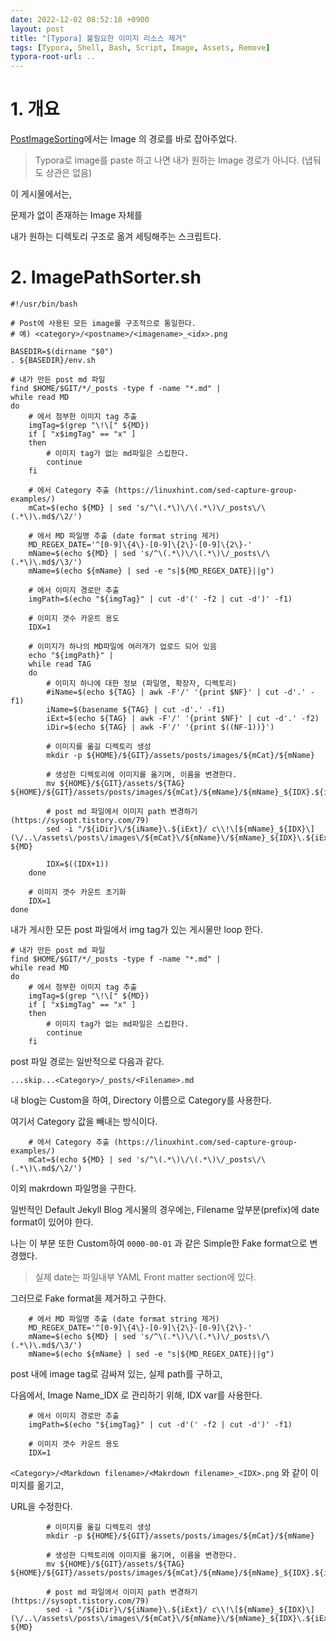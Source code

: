 ```yaml
---
date: 2022-12-02 08:52:18 +0900
layout: post
title: "[Typora] 불필요한 이미지 리소스 제거"
tags: [Typora, Shell, Bash, Script, Image, Assets, Remove]
typora-root-url: ..
---
```



# 1. 개요

[PostImageSorting](PostImageSorting)에서는 Image 의 경로를 바로 잡아주었다.

> Typora로 image를 paste 하고 나면 내가 원하는 Image 경로가 아니다. (냅둬도 상관은 없음)



이 게시물에서는,

문제가 없이 존재하는 Image 자체를

내가 원하는 디렉토리 구조로 옮겨 세팅해주는 스크립트다.







# 2. ImagePathSorter.sh

```shell
#!/usr/bin/bash

# Post에 사용된 모든 image를 구조적으로 통일한다.
# 예) <category>/<postname>/<imagename>_<idx>.png

BASEDIR=$(dirname "$0")
. ${BASEDIR}/env.sh

# 내가 만든 post md 파일
find $HOME/$GIT/*/_posts -type f -name "*.md" |
while read MD
do
	# 에서 첨부한 이미지 tag 추출
	imgTag=$(grep "\!\[" ${MD})
	if [ "x$imgTag" == "x" ]
	then
		# 이미지 tag가 없는 md파일은 스킵한다.
		continue
	fi
	
	# 에서 Category 추출 (https://linuxhint.com/sed-capture-group-examples/)
	mCat=$(echo ${MD} | sed 's/^\(.*\)\/\(.*\)\/_posts\/\(.*\)\.md$/\2/')
	
	# 에서 MD 파일명 추출 (date format string 제거)
	MD_REGEX_DATE='^[0-9]\{4\}-[0-9]\{2\}-[0-9]\{2\}-'
	mName=$(echo ${MD} | sed 's/^\(.*\)\/\(.*\)\/_posts\/\(.*\)\.md$/\3/')
	mName=$(echo ${mName} | sed -e "s|${MD_REGEX_DATE}||g")
	
	# 에서 이미지 경로만 추출
	imgPath=$(echo "${imgTag}" | cut -d'(' -f2 | cut -d')' -f1)
	
	# 이미지 갯수 카운트 용도
	IDX=1
		
	# 이미지가 하나의 MD파일에 여러개가 업로드 되어 있음
	echo "${imgPath}" |
	while read TAG
	do
		# 이미지 하나에 대한 정보 (파일명, 확장자, 디렉토리)
		#iName=$(echo ${TAG} | awk -F'/' '{print $NF}' | cut -d'.' -f1)
		iName=$(basename ${TAG} | cut -d'.' -f1)
		iExt=$(echo ${TAG} | awk -F'/' '{print $NF}' | cut -d'.' -f2)
		iDir=$(echo ${TAG} | awk -F'/' '{print $((NF-1))}')
		
		# 이미지를 옮길 디렉토리 생성
		mkdir -p ${HOME}/${GIT}/assets/posts/images/${mCat}/${mName}
		
		# 생성한 디렉토리에 이미지를 옮기며, 이름을 변경한다.
		mv ${HOME}/${GIT}/assets/${TAG} ${HOME}/${GIT}/assets/posts/images/${mCat}/${mName}/${mName}_${IDX}.${iExt}
		
		# post md 파일에서 이미지 path 변경하기 (https://sysopt.tistory.com/79)
		sed -i "/${iDir}\/${iName}\.${iExt}/ c\\!\[${mName}_${IDX}\](\/..\/assets\/posts\/images\/${mCat}\/${mName}\/${mName}_${IDX}\.${iExt})" ${MD}
		
		IDX=$((IDX+1))
	done
	
	# 이미지 갯수 카운트 초기화
	IDX=1
done
```





내가 게시한 모든 post 파일에서 img tag가 있는 게시물만 loop 한다.

```shell
# 내가 만든 post md 파일
find $HOME/$GIT/*/_posts -type f -name "*.md" |
while read MD
do
	# 에서 첨부한 이미지 tag 추출
	imgTag=$(grep "\!\[" ${MD})
	if [ "x$imgTag" == "x" ]
	then
		# 이미지 tag가 없는 md파일은 스킵한다.
		continue
	fi
```



post 파일 경로는 일반적으로 다음과 같다.

`...skip...<Category>/_posts/<Filename>.md`

내 blog는 Custom을 하여, Directory 이름으로 Category를 사용한다.

여기서 Category 값을 빼내는 방식이다.

```shell
	# 에서 Category 추출 (https://linuxhint.com/sed-capture-group-examples/)
	mCat=$(echo ${MD} | sed 's/^\(.*\)\/\(.*\)\/_posts\/\(.*\)\.md$/\2/')
```



이외 makrdown 파일명을 구한다.

일반적인 Default Jekyll Blog 게시물의 경우에는, Filename 앞부분(prefix)에 date format이 있어야 한다.

나는 이 부분 또한 Custom하여 `0000-00-01` 과 같은 Simple한 Fake format으로 변경했다.

> 실제 date는 파일내부 YAML Front matter section에 있다.

그러므로 Fake format을 제거하고 구한다.

```shell
	# 에서 MD 파일명 추출 (date format string 제거)
	MD_REGEX_DATE='^[0-9]\{4\}-[0-9]\{2\}-[0-9]\{2\}-'
	mName=$(echo ${MD} | sed 's/^\(.*\)\/\(.*\)\/_posts\/\(.*\)\.md$/\3/')
	mName=$(echo ${mName} | sed -e "s|${MD_REGEX_DATE}||g")
```



post 내에 image tag로 감싸져 있는, 실제 path를 구하고,

다음에서, Image Name_IDX 로 관리하기 위해, IDX var를 사용한다.

```shell
	# 에서 이미지 경로만 추출
	imgPath=$(echo "${imgTag}" | cut -d'(' -f2 | cut -d')' -f1)
	
	# 이미지 갯수 카운트 용도
	IDX=1
```



`<Category>/<Markdown filename>/<Makrdown filename>_<IDX>.png` 와 같이 이미지를 옮기고,

URL을 수정한다.

```shell
		# 이미지를 옮길 디렉토리 생성
		mkdir -p ${HOME}/${GIT}/assets/posts/images/${mCat}/${mName}
		
		# 생성한 디렉토리에 이미지를 옮기며, 이름을 변경한다.
		mv ${HOME}/${GIT}/assets/${TAG} ${HOME}/${GIT}/assets/posts/images/${mCat}/${mName}/${mName}_${IDX}.${iExt}
		
		# post md 파일에서 이미지 path 변경하기 (https://sysopt.tistory.com/79)
		sed -i "/${iDir}\/${iName}\.${iExt}/ c\\!\[${mName}_${IDX}\](\/..\/assets\/posts\/images\/${mCat}\/${mName}\/${mName}_${IDX}\.${iExt})" ${MD}
```

